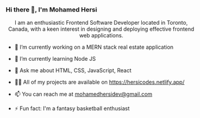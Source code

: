 ### Hi there 👋, I'm Mohamed Hersi

<div align="center">

I am an enthusiastic Frontend Software Developer located in Toronto, Canada, with a keen interest in designing and deploying effective frontend web applications.

</div>

- 🔭 I’m currently working on a MERN stack real estate application
  
- 🌱 I’m currently learning Node JS
  
- 💬 Ask me about HTML, CSS, JavaScript, React
  
- 👨‍💻 All of my projects are available on https://hersicodes.netlify.app/
  
- 📫 You can reach me at mohamedhersidev@gmail.com
  
- ⚡ Fun fact: I'm a fantasy basketball enthusiast

